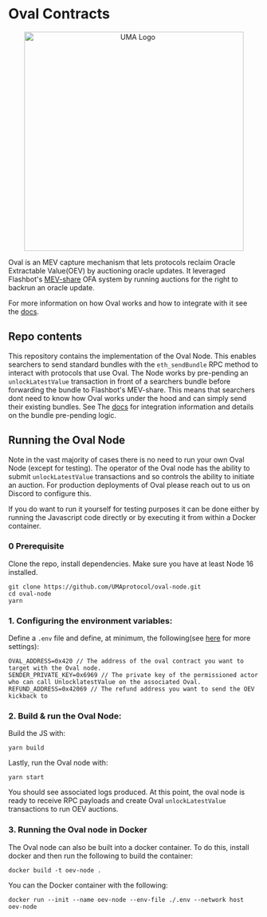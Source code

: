 # Oval Contracts

<p align="center">
  <img alt="UMA Logo" src="https://i.imgur.com/fSkkK5M.png" width="440">
</p>

Oval is an MEV capture mechanism that lets protocols reclaim Oracle Extractable Value(OEV) by auctioning oracle updates. It leveraged Flashbot's [MEV-share](https://docs.flashbots.net/flashbots-protect/mev-share) OFA system by running auctions for the right to backrun an oracle update.

For more information on how Oval works and how to integrate with it see the [docs](https://docs.oval.xyz/).

## Repo contents

This repository contains the implementation of the Oval Node. This enables searchers to send standard bundles with the `eth_sendBundle` RPC method to interact with protocols that use Oval. The Node works by pre-pending an `unlockLatestValue` transaction in front of a searchers bundle before forwarding the bundle to Flashbot's MEV-share. This means that searchers dont need to know how Oval works under the hood and can simply send their existing bundles. See The [docs](https://docs.oval.xyz/for-searchers/getting-started) for integration information and details on the bundle pre-pending logic.

## Running the Oval Node

Note in the vast majority of cases there is no need to run your own Oval Node (except for testing). The operator of the Oval node has the ability to submit `unlockLatestValue` transactions and so controls the ability to initiate an auction. For production deployments of Oval please reach out to us on Discord to configure this.

If you do want to run it yourself for testing purposes it can be done either by running the Javascript code directly or by executing it from within a Docker container.

### 0 Prerequisite

Clone the repo, install dependencies. Make sure you have at least Node 16 installed.

```
git clone https://github.com/UMAprotocol/oval-node.git
cd oval-node
yarn
```

### 1. Configuring the environment variables:

Define a `.env` file and define, at minimum, the following(see [here](./src/lib/env.ts) for more settings):

```
OVAL_ADDRESS=0x420 // The address of the oval contract you want to target with the Oval node.
SENDER_PRIVATE_KEY=0x6969 // The private key of the permissioned actor who can call UnlocklatestValue on the associated Oval.
REFUND_ADDRESS=0x42069 // The refund address you want to send the OEV kickback to
```

### 2. Build & run the Oval Node:

Build the JS with:

```
yarn build
```

Lastly, run the Oval node with:

```
yarn start
```

You should see associated logs produced. At this point, the oval node is ready to receive RPC payloads and create Oval `unlockLatestValue` transactions to run OEV auctions.

### 3. Running the Oval node in Docker

The Oval node can also be built into a docker container. To do this, install docker and then run the following to build the container:

```
docker build -t oev-node .
```

You can the Docker container with the following:

```
docker run --init --name oev-node --env-file ./.env --network host oev-node
```
